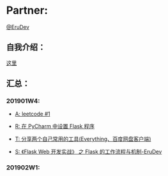 # Partner: 

[@EruDev](https://github.com/EruDev)

## 自我介绍：

[这里](../self-introduction/EruDev.md)

## 汇总：

### 201901W4:

- [A: leetcode #1](https://github.com/EruDev/ARTS/blob/master/Algorithm/201901W4/201901W4-EruDev.md)

- [R: 在 PyCharm 中设置 Flask 程序](https://github.com/EruDev/ARTS/blob/master/Review/201901W4/%E5%9C%A8%20PyCharm%20%E4%B8%AD%E8%AE%BE%E7%BD%AE%20Flask%20%E7%A8%8B%E5%BA%8F.md)

- [T: 分享两个自己常用的工具(Everything、百度网盘客户端)](
https://github.com/EruDev/ARTS/blob/master/Tip/201901W4/%E5%88%86%E4%BA%AB%E4%B8%A4%E4%B8%AA%E8%87%AA%E5%B7%B1%E5%B8%B8%E7%94%A8%E7%9A%84%E5%B7%A5%E5%85%B7(Everything%E3%80%81%E7%99%BE%E5%BA%A6%E7%BD%91%E7%9B%98%E5%AE%A2%E6%88%B7%E7%AB%AF).md)

- [S: 《Flask Web 开发实战》 之 Flask 的工作流程与机制-EruDev](https://github.com/EruDev/ARTS/blob/master/Share/201901W4/%E3%80%8AFlask%20Web%20%E5%BC%80%E5%8F%91%E5%AE%9E%E6%88%98%E3%80%8B%20%E4%B9%8B%20Flask%20%E7%9A%84%E5%B7%A5%E4%BD%9C%E6%B5%81%E7%A8%8B%E4%B8%8E%E6%9C%BA%E5%88%B6-EruDev.md
)

### 201902W1:




